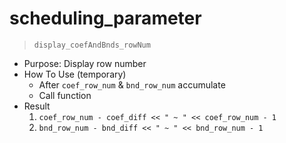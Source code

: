 # scheduling_parameter

> `display_coefAndBnds_rowNum`
  * Purpose: Display row number
  * How To Use (temporary)
    * After `coef_row_num` & `bnd_row_num` accumulate
    * Call function
  * Result
    1. `coef_row_num - coef_diff << " ~ " << coef_row_num - 1`
    2. `bnd_row_num - bnd_diff << " ~ " << bnd_row_num - 1`